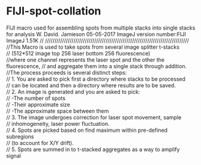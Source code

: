 # FIJI-spot-collation
FIJI macro used for assembling spots from multiple stacks into  single stacks for analysis
 W. David. Jamieson 05-05-2017 ImageJ version number:FIJI ImageJ 1.51K  //
////////////////////////////////////////////////////////////////////////////
//This Macro  is used to take spots from several image splitter t-stacks    
// (512*512 image top 256 laser bottom 256 fluorescence)					
//where one channel represents the laser spot and the other the fluorescence,
// and aggregate them into a single stack through addition.					
//The process proceeds is several distinct steps:							
// 1. You are asked to pick first a directory where stacks to be processed	
//    can be located and then a directory where results are to be saved.	
// 2. An image is generated and you are asked to pick:						
//   		-The number of spots											
//   		-Their approximate size											
//   		-The approximate space between them								
// 3. The image undergoes correction for laser spot movement, sample		
//	  inhomogeneity, laser power fluctuation.								
// 4. Spots are picked based on find maximum within pre-defined subregions	
//    (to account for X/Y drift).											
// 5. Spots are summed in to t-stacked aggregates as a way to amplify signal

